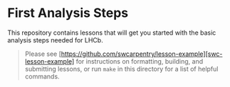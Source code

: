 First Analysis Steps
====================

This repository contains lessons that will get you started
with the basic analysis steps needed for LHCb.

> Please see [https://github.com/swcarpentry/lesson-example][swc-lesson-example]
> for instructions on formatting, building, and submitting lessons,
> or run `make` in this directory for a list of helpful commands.
